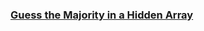 ### [Guess the Majority in a Hidden Array](https://leetcode.com/problems/guess-the-majority-in-a-hidden-array)

